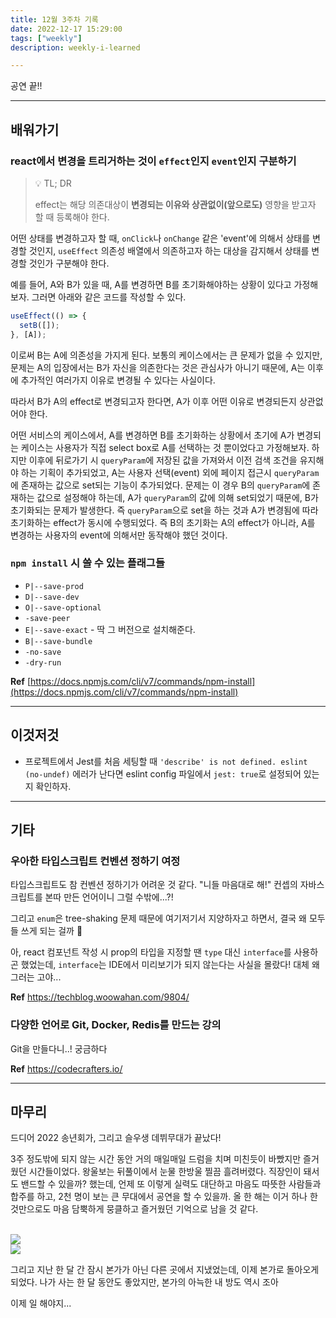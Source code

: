 ```yaml
---
title: 12월 3주차 기록
date: 2022-12-17 15:29:00
tags: ["weekly"]
description: weekly-i-learned

---
```


공연 끝!!

<!-- more -->

---

## 배워가기

### react에서 변경을 트리거하는 것이 `effect`인지 `event`인지 구분하기

> 💡 TL; DR
>
> effect는 해당 의존대상이 **변경되는 이유와 상관없이(앞으로도)** 영향을 받고자 할 때 등록해야 한다.

어떤 상태를 변경하고자 할 때, `onClick`나 `onChange` 같은 'event'에 의해서 상태를 변경할 것인지, `useEffect` 의존성 배열에서 의존하고자 하는 대상을 감지해서 상태를 변경할 것인가 구분해야 한다.

예를 들어, A와 B가 있을 때, A를 변경하면 B를 초기화해야하는 상황이 있다고 가정해보자. 그러면 아래와 같은 코드를 작성할 수 있다.

```jsx
useEffect(() => {
  setB([]);
}, [A]);
```

이로써 B는 A에 의존성을 가지게 된다. 보통의 케이스에서는 큰 문제가 없을 수 있지만, 문제는 A의 입장에서는 B가 자신을 의존한다는 것은 관심사가 아니기 때문에, A는 이후에 추가적인 여러가지 이유로 변경될 수 있다는 사실이다.

따라서 B가 A의 effect로 변경되고자 한다면, A가 이후 어떤 이유로 변경되든지 상관없어야 한다.

어떤 서비스의 케이스에서, A를 변경하면 B를 초기화하는 상황에서 초기에 A가 변경되는 케이스는 사용자가 직접 select box로 A를 선택하는 것 뿐이었다고 가정해보자. 하지만 이후에 뒤로가기 시 `queryParam`에 저장된 값을 가져와서 이전 검색 조건을 유지해야 하는 기획이 추가되었고, A는 사용자 선택(event) 외에 페이지 접근시 `queryParam`에 존재하는 값으로 set되는 기능이 추가되었다. 문제는 이 경우 B의 `queryParam`에 존재하는 값으로 설정해야 하는데, A가 `queryParam`의 값에 의해 set되었기 때문에, B가 초기화되는 문제가 발생한다. 즉 `queryParam`으로 set을 하는 것과 A가 변경됨에 따라 초기화하는 effect가 동시에 수행되었다. 즉 B의 초기화는 A의 effect가 아니라, A를 변경하는 사용자의 event에 의해서만 동작해야 했던 것이다.

### `npm install` 시 쓸 수 있는 플래그들

- `P|--save-prod`
- `D|--save-dev`
- `O|--save-optional`
- `-save-peer`
- `E|--save-exact` - 딱 그 버전으로 설치해준다.
- `B|--save-bundle`
- `-no-save`
- `-dry-run`

**Ref** [https://docs.npmjs.com/cli/v7/commands/npm-install](https://docs.npmjs.com/cli/v7/commands/npm-install)

---

## 이것저것

- 프로젝트에서 Jest를 처음 세팅할 때 `'describe' is not defined. eslint (no-undef)` 에러가 난다면 eslint config 파일에서 `jest: true`로 설정되어 있는지 확인하자.

---

## 기타

### 우아한 타입스크립트 컨벤션 정하기 여정

타입스크립트도 참 컨벤션 정하기가 어려운 것 같다. "니들 마음대로 해!" 컨셉의 자바스크립트를 본따 만든 언어이니 그럴 수밖에...?!

그리고 `enum`은 tree-shaking 문제 때문에 여기저기서 지양하자고 하면서, 결국 왜 모두들 쓰게 되는 걸까 😬

아, react 컴포넌트 작성 시 prop의 타입을 지정할 땐 `type` 대신 `interface`를 사용하곤 했었는데, `interface`는 IDE에서 미리보기가 되지 않는다는 사실을 몰랐다! 대체 왜 그러는 고야...

**Ref** https://techblog.woowahan.com/9804/

### 다양한 언어로 Git, Docker, Redis를 만드는 강의

Git을 만들다니..! 궁금하다

**Ref** <https://codecrafters.io/>

---

## 마무리

드디어 2022 송년회가, 그리고 슬우생 데뷔무대가 끝났다!

3주 정도밖에 되지 않는 시간 동안 거의 매일매일 드럼을 치며 미친듯이 바빴지만 즐거웠던 시간들이었다. 왕울보는 뒤풀이에서 눈물 한방울 찔끔 흘려버렸다. 직장인이 돼서도 밴드할 수 있을까? 했는데, 언제 또 이렇게 실력도 대단하고 마음도 따뜻한 사람들과 합주를 하고, 2천 명이 보는 큰 무대에서 공연을 할 수 있을까. 올 한 해는 이거 하나 한 것만으로도 마음 담뿍하게 뭉클하고 즐거웠던 기억으로 남을 것 같다.

<br />
<img src="02.png"  />
<br />
<img src="01.png"  />

그리고 지난 한 달 간 잠시 본가가 아닌 다른 곳에서 지냈었는데, 이제 본가로 돌아오게 되었다. 나가 사는 한 달 동안도 좋았지만, 본가의 아늑한 내 방도 역시 조아

이제 일 해야지...
